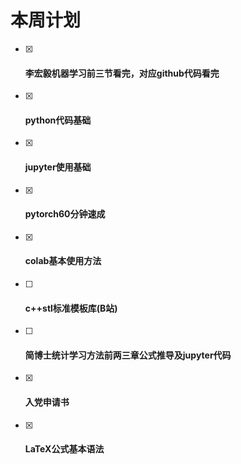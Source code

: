 # 本周计划

- [x] #### **李宏毅机器学习前三节看完，对应github代码看完**

- [x] #### **python代码基础**

- [x] #### **jupyter使用基础**

- [x] #### **pytorch60分钟速成**

- [x] #### **colab基本使用方法**

- [ ] #### **c++stl标准模板库(B站)**

- [ ] #### **简博士统计学习方法前两三章公式推导及jupyter代码**

- [x] #### **入党申请书**

- [x] #### **LaTeX公式基本语法**
